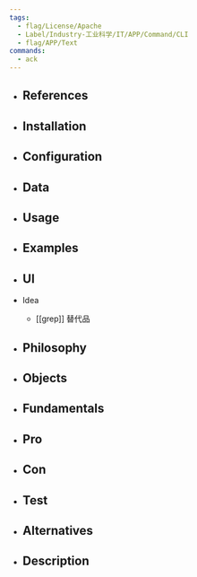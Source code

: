 ```yaml
---
tags:
  - flag/License/Apache
  - Label/Industry-工业科学/IT/APP/Command/CLI
  - flag/APP/Text
commands:
  - ack
---
```


- References
    - 

- Installation
    - 

- Configuration
    - 

- Data
    - 

- Usage
    - 

- Examples
    - 

- UI
    - 

- Idea
    - [[grep]] 替代品

- Philosophy
    - 

- Objects
    - 

- Fundamentals
    - 

- Pro
    - 

- Con
    - 

- Test
    - 

- Alternatives
    - 

- Description
    - 

